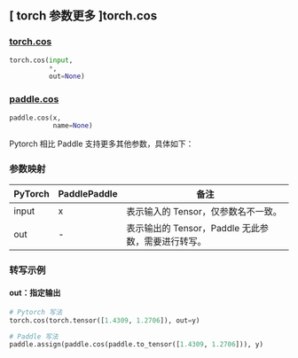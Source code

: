 ## [ torch 参数更多 ]torch.cos
### [torch.cos](https://pytorch.org/docs/stable/generated/torch.cos.html#torch-cos)

```python
torch.cos(input,
          *,
          out=None)
```

### [paddle.cos](https://www.paddlepaddle.org.cn/documentation/docs/zh/api/paddle/cos_cn.html#cos)

```python
paddle.cos(x,
           name=None)
```

Pytorch 相比 Paddle 支持更多其他参数，具体如下：
### 参数映射
| PyTorch       | PaddlePaddle | 备注                                                   |
| ------------- | ------------ | ------------------------------------------------------ |
| input |  x  | 表示输入的 Tensor，仅参数名不一致。  |
|  out  |  -  | 表示输出的 Tensor，Paddle 无此参数，需要进行转写。    |


### 转写示例
#### out：指定输出
```python
# Pytorch 写法
torch.cos(torch.tensor([1.4309, 1.2706]), out=y)

# Paddle 写法
paddle.assign(paddle.cos(paddle.to_tensor([1.4309, 1.2706])), y)
```
